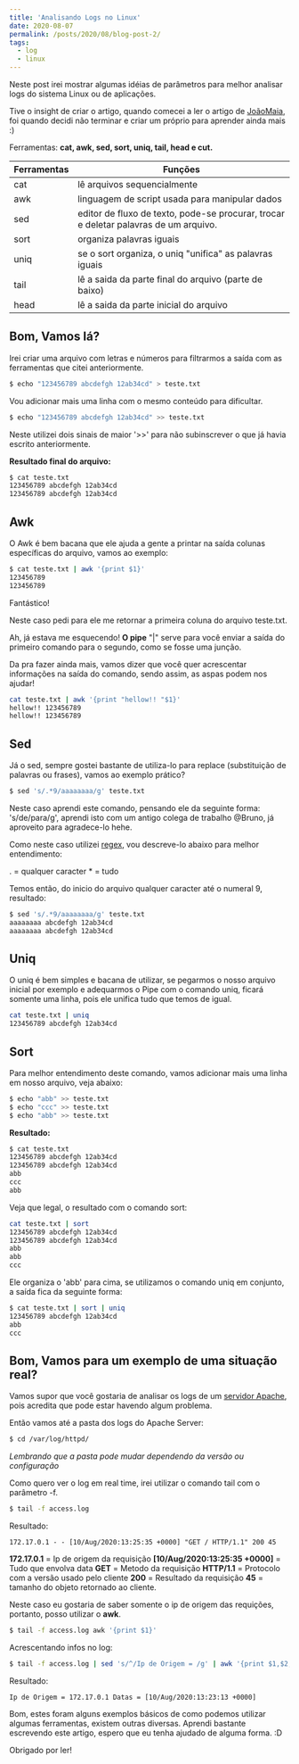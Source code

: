 ```yaml
---
title: 'Analisando Logs no Linux'
date: 2020-08-07
permalink: /posts/2020/08/blog-post-2/
tags:
  - log
  - linux
---
```


Neste post irei mostrar algumas idéias de parâmetros para melhor analisar logs do sistema Linux ou de aplicações.

Tive o insight de criar o artigo, quando comecei a ler o artigo de [JoãoMaia](https://blog.joaovrmaia.com/post/analisando-dados-no-terminal/), foi quando decidi não terminar e criar um próprio para aprender ainda mais :)

Ferramentas: **cat, awk, sed, sort, uniq, tail, head e cut.**

|Ferramentas|Funções|
|-|-|
|cat|lê arquivos sequencialmente|
|awk|linguagem de script usada para manipular dados|
|sed|editor de fluxo de texto, pode-se procurar, trocar e deletar palavras de um arquivo.
|sort|organiza palavras iguais|
|uniq|se o sort organiza, o uniq "unifica" as palavras iguais|
|tail|lê a saida da parte final do arquivo (parte de baixo)|
|head|lê a saida da parte inicial do arquivo|



## Bom, Vamos lá?

Irei criar uma arquivo com letras e números para filtrarmos a saída com as ferramentas que citei anteriormente.

```bash
$ echo "123456789 abcdefgh 12ab34cd" > teste.txt
```

Vou adicionar mais uma linha com o mesmo conteúdo para dificultar.

```bash
$ echo "123456789 abcdefgh 12ab34cd" >> teste.txt
```

Neste utilizei dois sinais de maior '>>' para não subinscrever o que já havia escrito anteriormente.

**Resultado final do arquivo:**
```bash
$ cat teste.txt
123456789 abcdefgh 12ab34cd
123456789 abcdefgh 12ab34cd
```

## Awk ##

O Awk é bem bacana que ele ajuda a gente a printar na saída colunas específicas do arquivo, vamos ao exemplo:

```bash
$ cat teste.txt | awk '{print $1}'
123456789
123456789
```

Fantástico! 

Neste caso pedi para ele me retornar a primeira coluna do arquivo teste.txt. 

Ah, já estava me esquecendo! **O pipe** "\|" serve para você enviar a saída do primeiro comando para o segundo, como se fosse uma junção.

Da pra fazer ainda mais, vamos dizer que você quer acrescentar informações na saída do comando, sendo assim, as aspas podem nos ajudar!

```bash
cat teste.txt | awk '{print "hellow!! "$1}'
hellow!! 123456789
hellow!! 123456789
```

## Sed ##

Já o sed, sempre gostei bastante de utiliza-lo para replace (substituição de palavras ou frases), vamos ao exemplo prático?

```bash
$ sed 's/.*9/aaaaaaaa/g' teste.txt
```
Neste caso aprendi este comando, pensando ele da seguinte forma: 's/de/para/g', aprendi isto com um antigo colega de trabalho @Bruno, já aproveito para agradece-lo hehe.

Como neste caso utilizei [regex](https://en.wikipedia.org/wiki/Regular_expression), vou descreve-lo abaixo para melhor entendimento:

. = qualquer caracter
\* = tudo

Temos então, do inicio do arquivo qualquer caracter até o numeral 9, resultado:

```bash
$ sed 's/.*9/aaaaaaaa/g' teste.txt
aaaaaaaa abcdefgh 12ab34cd
aaaaaaaa abcdefgh 12ab34cd
```

## Uniq ##

O uniq é bem simples e bacana de utilizar, se pegarmos o nosso arquivo inicial por exemplo e adequarmos o Pipe com o comando uniq, ficará somente uma linha, pois ele unifica tudo que temos de igual.

```bash
cat teste.txt | uniq
123456789 abcdefgh 12ab34cd
```

## Sort ##

Para melhor entendimento deste comando, vamos adicionar mais uma linha em nosso arquivo, veja abaixo:

```bash
$ echo "abb" >> teste.txt
$ echo "ccc" >> teste.txt
$ echo "abb" >> teste.txt
```

**Resultado:**

```bash
$ cat teste.txt       
123456789 abcdefgh 12ab34cd
123456789 abcdefgh 12ab34cd
abb
ccc
abb
```

Veja que legal, o resultado com o comando sort:

```bash
cat teste.txt | sort
123456789 abcdefgh 12ab34cd
123456789 abcdefgh 12ab34cd
abb
abb
ccc
```

Ele organiza o 'abb' para cima, se utilizamos o comando uniq em conjunto, a saída fica da seguinte forma:

```bash
$ cat teste.txt | sort | uniq
123456789 abcdefgh 12ab34cd
abb
ccc
```

## Bom, Vamos para um exemplo de uma situação real? ##

Vamos supor que você gostaria de analisar os logs de um [servidor Apache](https://en.wikipedia.org/wiki/Apache_HTTP_Server), pois acredita que pode estar havendo algum problema.

Então vamos até a pasta dos logs do Apache Server:

```bash
$ cd /var/log/httpd/
```

*Lembrando que a pasta pode mudar dependendo da versão ou configuração*

Como quero ver o log em real time, irei utilizar o comando tail com o parâmetro -f.

```bash
$ tail -f access.log
```

Resultado:
```
172.17.0.1 - - [10/Aug/2020:13:25:35 +0000] "GET / HTTP/1.1" 200 45
```

**172.17.0.1** = Ip de origem da requisição
**[10/Aug/2020:13:25:35 +0000]** = Tudo que envolva data
**GET** = Metodo da requisição
**HTTP/1.1** = Protocolo com a versão usado pelo cliente
**200** = Resultado da requisição
**45** = tamanho do objeto retornado ao cliente.

Neste caso eu gostaria de saber somente o ip de origem das requições, portanto, posso utilizar o **awk**.

```bash
$ tail -f access.log awk '{print $1}'
```

Acrescentando infos no log:

```bash
$ tail -f access.log | sed 's/^/Ip de Origem = /g' | awk '{print $1,$2,$3,$4,$5,"Datas = "$8,$9}'
```

Resultado:

```
Ip de Origem = 172.17.0.1 Datas = [10/Aug/2020:13:23:13 +0000]
```

Bom, estes foram alguns exemplos básicos de como podemos utilizar algumas ferramentas, existem outras diversas. Aprendi bastante escrevendo este artigo, espero que eu tenha ajudado de alguma forma. :D

Obrigado por ler!